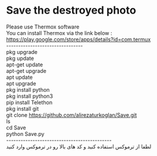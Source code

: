 # Save the destroyed photo
Please use Thermox software <br>
You can install Thermox via the link below : <br>
https://play.google.com/store/apps/details?id=com.termux <br>
-------------------------------- <br>
pkg upgrade <br>
pkg update <br>
apt-get update <br>
apt-get upgrade <br>
apt update <br>
apt upgrade <br>
pkg install python <br>
pkg install python3 <br>
pip install Telethon <br>
pkg install git <br>
git clone https://github.com/alirezaturkoglan/Save.git <br>
ls <br>
cd Save <br>
python Save.py <br>
-------------------------------------------- <br>
لطفا از ترموکس استفاده کنید و کد های بالا رو در ترموکس وارد کنید
